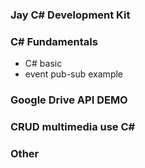 ### Jay C# Development Kit


### C# Fundamentals
* C# basic
* event pub-sub example

### Google Drive API DEMO


### CRUD multimedia use C#


### Other

